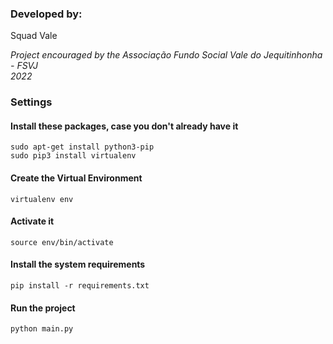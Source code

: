 ### Developed by:
Squad Vale
</br>

<i>Project encouraged by the Associação Fundo Social Vale do Jequitinhonha - FSVJ
</br>2022</i>

### Settings

#### Install these packages, case you don't already have it
```shell
sudo apt-get install python3-pip
sudo pip3 install virtualenv 
```
#### Create the Virtual Environment
```shell
virtualenv env
```
#### Activate it
```shell
source env/bin/activate
```
#### Install the system requirements
```shell
pip install -r requirements.txt
```
#### Run the project
```shell
python main.py
```
</br>
